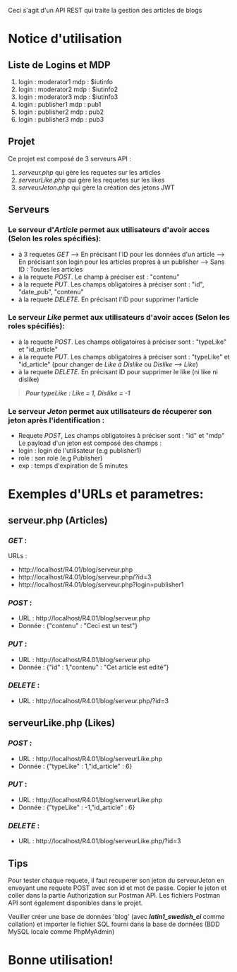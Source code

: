 Ceci s'agit d'un API REST qui traite la gestion des articles de blogs

# Notice d'utilisation

## Liste de Logins et MDP
1.  login : moderator1
    mdp : $iutinfo
2.  login : moderator2
    mdp : $iutinfo2
3.  login : moderator3
    mdp : $iutinfo3
4.  login : publisher1
    mdp : pub1
5.  login : publisher2
    mdp : pub2
6.  login : publisher3
    mdp : pub3

## Projet
Ce projet est composé de 3 serveurs API :
1. *serveur.php* qui gère les requetes sur les articles
2. *serveurLike.php* qui gère les requetes sur les likes
3. *serveurJeton.php* qui gère la création des jetons JWT

## Serveurs
### Le serveur d'*Article* permet aux utilisateurs d'avoir acces (Selon les roles spécifiés):
- à 3 requetes *GET*
    --> En précisant l'ID pour les données d'un article
    --> En précisant son login pour les articles propres à un publisher
    --> Sans ID : Toutes les articles
- à la requete *POST*. Le champ à préciser est : "contenu"
- à la requete *PUT*. Les champs obligatoires à préciser sont : "id", "date_pub", "contenu"
- à la requete *DELETE*. En précisant l'ID pour supprimer l'article

### Le serveur *Like* permet aux utilisateurs d'avoir acces (Selon les roles spécifiés):
- à la requete *POST*. Les champs obligatoires à préciser sont : "typeLike" et "id_article"
- à la requete *PUT*. Les champs obligatoires à préciser sont : "typeLike" et "id_article" (pour changer de *Like à Dislike* ou *Dislike --> Like*)
- à la requete *DELETE*. En précisant ID pour supprimer le like (ni like ni dislike)
> ***Pour typeLike : Like = 1, Dislike = -1***

### Le serveur *Jeton* permet aux utilisateurs de récuperer son jeton après l'identification :
- Requete *POST*, Les champs obligatoires à préciser sont : "id" et "mdp"
Le payload d'un jeton est composé des champs :
- login : login de l'utilisateur (e.g publisher1) 
- role : son role (e.g Publisher)
- exp : temps d'expiration de 5 minutes

# Exemples d'URLs et parametres:

## serveur.php (Articles)

### *GET* :
URLs : 
- http://localhost/R4.01/blog/serveur.php
- http://localhost/R4.01/blog/serveur.php/?id=3
- http://localhost/R4.01/blog/serveur.php?login=publisher1

### *POST* :
- URL : http://localhost/R4.01/blog/serveur.php
- Donnée : {"contenu" : "Ceci est un test"}

### *PUT* :
- URL : http://localhost/R4.01/blog/serveur.php
- Donnée : {"id" : 1,"contenu" : "Cet article est edité"}

### *DELETE* :
- URL : http://localhost/R4.01/blog/serveur.php/?id=3


## serveurLike.php (Likes)

### *POST* :
- URL : http://localhost/R4.01/blog/serveurLike.php
- Donnée : {"typeLike" : 1,"id_article" : 6}

### *PUT* :
- URL : http://localhost/R4.01/blog/serveurLike.php
- Donnée : {"typeLike" : -1,"id_article" : 6}

### *DELETE* :
- URL : http://localhost/R4.01/blog/serveurLike.php/?id=3

## Tips
Pour tester chaque requete, il faut recuperer son jeton du serveurJeton en envoyant une requete POST avec son id et mot de passe. Copier le jeton et coller dans la partie Authorization sur Postman API. Les fichiers Postman API sont également disponibles dans le projet.

Veuiller créer une base de données 'blog' (avec ***latin1_swedish_ci*** comme collation) et importer le fichier SQL fourni dans la base de données (BDD MySQL locale comme PhpMyAdmin)

# Bonne utilisation!